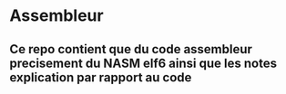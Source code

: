 # Assembleur
## Ce repo contient que du code assembleur precisement du NASM elf6 ainsi que les notes explication par rapport au code 

